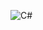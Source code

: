 ![C#](https://img.shields.io/static/v1?logo=C%20Sharp&label=&message=.NET%20C%23&color=brightgreen)
